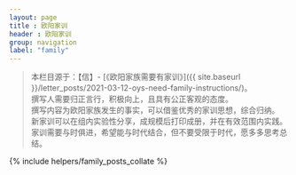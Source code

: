 ```yaml
---
layout: page
title : 欧阳家训
header : 欧阳家训
group: navigation
label: "family"
---
```


> 本栏目源于：【信】- [《欧阳家族需要有家训》]({{ site.baseurl }}/letter_posts/2021-03-12-oys-need-family-instructions/)。<br/>
> 撰写人需要归正言行，积极向上，且具有公正客观的态度。<br/>
> 撰写内容为欧阳家族发生的事实，可以借鉴优秀的家训思想，综合归纳。<br/>
> 新家训可以在组内实验性分享，成规模后打印成册，并在有效范围内实践。<br/>
> 家训需要与时俱进，希望能与时代结合，但不要受限于时代，愿多多思考总结。

{% include helpers/family_posts_collate %}
